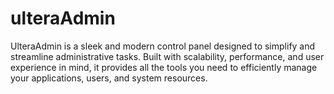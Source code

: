 # ulteraAdmin
UlteraAdmin is a sleek and modern control panel designed to simplify and streamline administrative tasks. Built with scalability, performance, and user experience in mind, it provides all the tools you need to efficiently manage your applications, users, and system resources.
